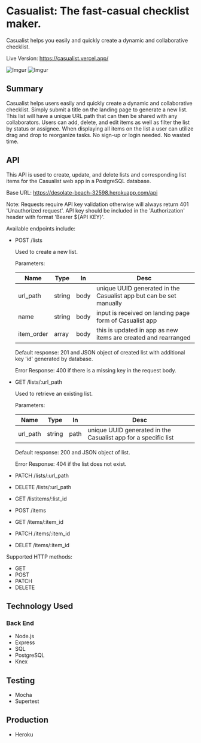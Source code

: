 # Casualist: The fast-casual checklist maker.

Casualist helps you easily and quickly create a dynamic and collaborative checklist. 

Live Version: <https://casualist.vercel.app/>

![Imgur](https://i.imgur.com/tnTWY7f.png)
![Imgur](https://i.imgur.com/7yF0231.png)

## Summary

Casualist helps users easily and quickly create a dynamic and collaborative checklist.  Simply submit a title on the landing page to generate a new list. This list will have a unique URL path that can then be shared with any collaborators. Users can add, delete, and edit items as well as filter the list by status or assignee. When displaying all items on the list a user can utilize drag and drop to reorganize tasks. No sign-up or login needed. No wasted time.

## API

This API is used to create, update, and delete lists and corresponding list items for the Casualist web app in a PostgreSQL database.

Base URL: https://desolate-beach-32598.herokuapp.com/api

Note: Requests require API key validation otherwise will always return 401 'Unauthorized request'. API key should be included in the 'Authorization' header with format 'Bearer ${API KEY}'.

Available endpoints include:

* POST /lists

    Used to create a new list.
    
    Parameters:

    | Name       | Type   | In   | Desc                                                               |
    |------------|--------|------|--------------------------------------------------------------------|
    | url_path   | string | body | unique UUID generated in the Casualist app but can be set manually |
    | name       | string | body | input is received on landing page form of Casualist app            |
    | item_order | array  | body | this is updated in app as new items are created and rearranged     |

    Default response: 201 and JSON object of created list with additional key 'id' generated by database.

    Error Response: 400 if there is a missing key in the request body.

* GET /lists/:url_path

    Used to retrieve an existing list.

    Parameters:

    | Name     | Type   | In   | Desc                                                           |
    |----------|--------|------|----------------------------------------------------------------|
    | url_path | string | path | unique UUID generated in the Casualist app for a specific list |

    Default response: 200 and JSON object of list.

    Error Response: 404 if the list does not exist.

* PATCH /lists/:url_path
* DELETE /lists/:url_path
* GET /listitems/:list_id
* POST /items
* GET /items/:item_id
* PATCH /items/:item_id
* DELET /items/:item_id


Supported HTTP methods:
* GET
* POST
* PATCH
* DELETE


## Technology Used

### Back End
* Node.js
* Express
* SQL
* PostgreSQL
* Knex


## Testing
* Mocha
* Supertest

## Production
* Heroku
